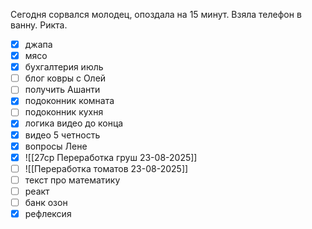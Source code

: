 Сегодня сорвался молодец, опоздала на 15 минут. Взяла телефон в ванну. Рикта.
- [x] джапа 
- [x] мясо
- [x] бухгалтерия июль
 - [ ] блог ковры с Олей 
- [ ] получить Ашанти
- [x] подоконник комната
- [ ] подоконник кухня
- [x] логика видео до конца
- [x] видео 5 четность
- [x] вопросы Лене
- [x] ![[27ср Переработка груш 23-08-2025]]
- [ ] ![[Переработка томатов 23-08-2025]]
- [ ] текст про математику
- [ ] реакт
- [ ] банк озон
- [x] рефлексия 
